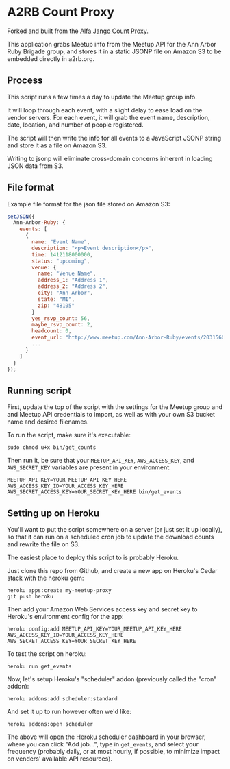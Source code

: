 # A2RB Count Proxy

Forked and built from the [Alfa Jango Count
Proxy](https://github.com/alfajango/count-proxy).

This application grabs Meetup info from the Meetup API for the Ann Arbor
Ruby Brigade group, and stores it in a static JSONP file on Amazon S3 to
be embedded directly in a2rb.org.

## Process

This script runs a few times a day to update the Meetup group info.

It will loop through each event, with a slight delay to ease load on
the vendor servers. For each event, it will grab the event name,
description, date, location, and number of people registered.

The script will then write the info for all events to a JavaScript JSONP
string and store it as a file on Amazon S3.

Writing to jsonp will eliminate cross-domain concerns inherent in
loading JSON data from S3.

## File format

Example file format for the json file stored on Amazon S3:

```js
setJSON({
  Ann-Arbor-Ruby: {
    events: [
      {
        name: "Event Name",
        description: "<p>Event description</p>",
        time: 1412118000000,
        status: "upcoming",
        venue: {
          name: "Venue Name",
          address_1: "Address 1",
          address_2: "Address 2",
          city: "Ann Arbor",
          state: "MI",
          zip: "48105"
        }
        yes_rsvp_count: 56,
        maybe_rsvp_count: 2,
        headcount: 0,
        event_url: "http://www.meetup.com/Ann-Arbor-Ruby/events/203156012/",
        ...
      }
    ]
  }
});
```

## Running script

First, update the top of the script with the settings for the Meetup
group and and Meetup API credentials to import, as well as with your own
S3 bucket name and desired filenames.

To run the script, make sure it's executable:

```
sudo chmod u+x bin/get_counts
```

Then run it, be sure that your `MEETUP_API_KEY`, `AWS_ACCESS_KEY`, and `AWS_SECRET_KEY`
variables are present in your environment:

```
MEETUP_API_KEY=YOUR_MEETUP_API_KEY_HERE AWS_ACCESS_KEY_ID=YOUR_ACCESS_KEY_HERE AWS_SECRET_ACCESS_KEY=YOUR_SECRET_KEY_HERE bin/get_events
```

## Setting up on Heroku

You'll want to put the script somewhere on a server (or just set it up
locally), so that it can run on a scheduled cron job to update the
download counts and rewrite the file on S3.

The easiest place to deploy this script to is probably Heroku.

Just clone this repo from Github, and create a new app on Heroku's Cedar
stack with the heroku gem:

```
heroku apps:create my-meetup-proxy
git push heroku
```

Then add your Amazon Web Services access key and secret key to Heroku's
environment config for the app:

```
heroku config:add MEETUP_API_KEY=YOUR_MEETUP_API_KEY_HERE AWS_ACCESS_KEY_ID=YOUR_ACCESS_KEY_HERE AWS_SECRET_ACCESS_KEY=YOUR_SECRET_KEY_HERE
```

To test the script on heroku:

```
heroku run get_events
```

Now, let's setup Heroku's "scheduler" addon (previously called the "cron" addon):

```
heroku addons:add scheduler:standard
```

And set it up to run however often we'd like:

```
heroku addons:open scheduler
```

The above will open the Heroku scheduler dashboard in your browser,
where you can click "Add job...", type in `get_events`, and select your
frequency (probably daily, or at most hourly, if possible, to minimize
impact on venders' available API resources).
